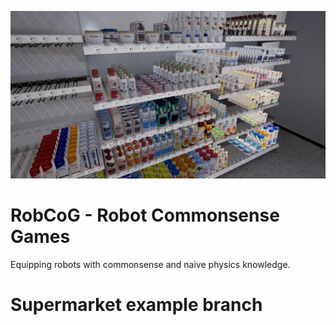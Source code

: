 [![](Documentation/Img/env.jpg)](http://robcog.org/)

# RobCoG - **Rob**ot **Co**mmonsense **G**ames

Equipping robots with commonsense and naive physics knowledge.

# Supermarket example branch

